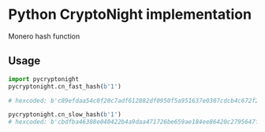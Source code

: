 # Python CryptoNight implementation

Monero hash function

## Usage

```python
import pycryptonight
pycryptonight.cn_fast_hash(b'1')

# hexcoded: b'c89efdaa54c0f20c7adf612882df0950f5a951637e0307cdcb4c672f298b8bc6

pycryptonight.cn_slow_hash(b'1')
# hexcoded: b'cbdfba46388e040422b4a9daa471726be659ae184ee86420c2795647f0b301d5
```

